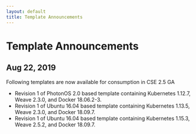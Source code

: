 ```yaml
---
layout: default
title: Template Announcements
---
```

# Template Announcements

## Aug 22, 2019
Following templates are now available for consumption in CSE 2.5 GA
* Revision 1 of PhotonOS 2.0 based template containing Kubernetes 1.12.7, Weave 2.3.0, and Docker 18.06.2-3.
* Revision 1 of Ubuntu 16.04 based template containing Kubernetes 1.13.5, Weave 2.3.0, and Docker 18.09.7.
* Revision 1 of Ubuntu 16.04 based template containing Kubernetes 1.15.3, Weave 2.5.2, and Docker 18.09.7.

